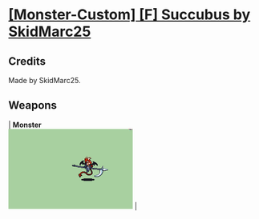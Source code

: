 # [\[Monster-Custom\] \[F\] Succubus by SkidMarc25](./)
## Credits

Made by SkidMarc25.

## Weapons

| <b>Monster</b><br/><img alt="Monster animation" src="./8.%20Monster/Monster.gif"/> |
